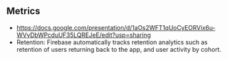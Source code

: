 ## Metrics
- https://docs.google.com/presentation/d/1aOs2WFT1qUoCyEORVix6u-WVyDbWPcduUF35LQREJeE/edit?usp=sharing
- Retention: Firebase automatically tracks retention analytics such as retention of users returning back to the app, and user activity by cohort.
